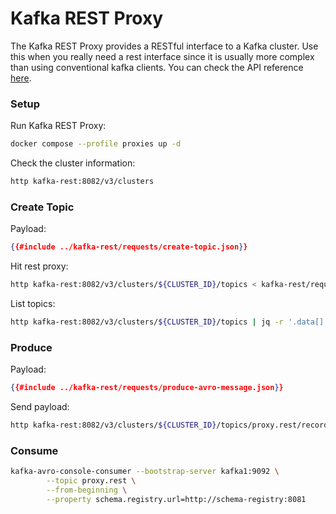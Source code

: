 # Kafka REST Proxy

The Kafka REST Proxy provides a RESTful interface to a Kafka cluster.
Use this when you really need a rest interface since it is usually more complex than using conventional kafka clients.
You can check the API reference [here](https://docs.confluent.io/platform/current/kafka-rest/api.html).

### Setup

Run Kafka REST Proxy:

```bash
docker compose --profile proxies up -d
```

Check the cluster information:

```bash
http kafka-rest:8082/v3/clusters
```

### Create Topic

Payload:

```json
{{#include ../kafka-rest/requests/create-topic.json}}
```

Hit rest proxy:

```bash
http kafka-rest:8082/v3/clusters/${CLUSTER_ID}/topics < kafka-rest/requests/create-topic.json
```

List topics:

```bash
http kafka-rest:8082/v3/clusters/${CLUSTER_ID}/topics | jq -r '.data[].topic_name'
```

### Produce

Payload:

```json
{{#include ../kafka-rest/requests/produce-avro-message.json}}
```

Send payload:

```bash
http kafka-rest:8082/v3/clusters/${CLUSTER_ID}/topics/proxy.rest/records < kafka-rest/requests/produce-avro-message.json
```

### Consume

```bash
kafka-avro-console-consumer --bootstrap-server kafka1:9092 \
        --topic proxy.rest \
        --from-beginning \
        --property schema.registry.url=http://schema-registry:8081
```